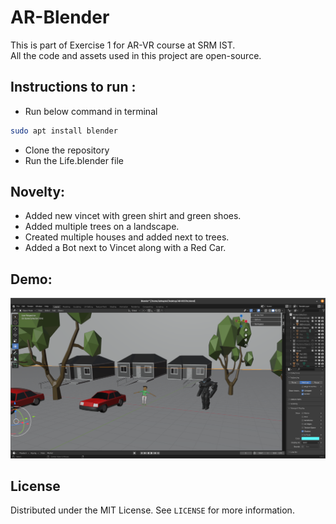 # AR-Blender
This is part of Exercise 1 for AR-VR course at SRM IST.<br>
All the code and assets used in this project are open-source.

## Instructions to run :
* Run below command in terminal
```bash
sudo apt install blender
```
* Clone the repository
* Run the Life.blender file


## Novelty:
* Added new vincet with green shirt and green shoes.
* Added multiple trees on a landscape.
* Created multiple houses and added next to trees.
* Added a Bot next to Vincet along with a Red Car.

## Demo:
![Demo Image](https://github.com/abhay-lal/AR-Blender/blob/master/Images/vincet'sLife.png)

## License
Distributed under the MIT License. See `LICENSE` for more information.

